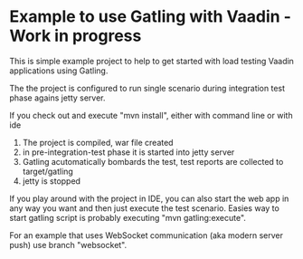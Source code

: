# Example to use Gatling with Vaadin - Work in progress

This is simple example project to help to get started with load testing Vaadin applications using Gatling.

The the project is configured to run single scenario during integration test phase agains jetty server.

If you check out and execute "mvn install", either with command line or with ide
 
 1. The project is compiled, war file created
 2. in pre-integration-test phase it is started into jetty server
 3. Gatling acutomatically bombards the test, test reports are collected to target/gatling
 4. jetty is stopped

If you play around with the project in IDE, you can also start the web app in any way you want and then just execute the test scenario. Easies way to start gatling script is probably executing "mvn gatling:execute".

For an example that uses WebSocket communication (aka modern server push) use branch "websocket".
